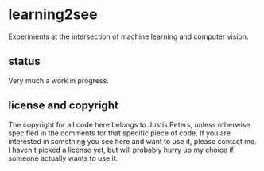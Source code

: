 # learning2see

Experiments at the intersection of machine learning and computer vision.

## status
Very much a work in progress.

## license and copyright
The copyright for all code here belongs to Justis Peters, unless otherwise specified in the comments for that specific piece of code. If you are interested in something you see here and want to use it, please contact me. I haven't picked a license yet, but will probably hurry up my choice if someone actually wants to use it.
